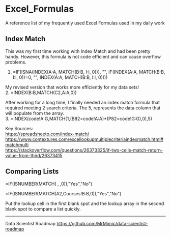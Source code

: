 # Excel_Formulas
A reference list of my frequently used Excel Formulas used in my daily work

## Index Match 
This was my first time working with Index Match and had been pretty handy.  However, this formula is not code efficient and can cause overflow problems.   
1. =IF(ISNA(INDEX(A:A, MATCH(B:B, I:I, 0))), "", IF(INDEX(A:A, MATCH(B:B, I:I, 0))=0, "", INDEX(A:A, MATCH(B:B, I:I, 0))))    

My revised version that works more efficiently for my data sets!    
2. =INDEX(B:B,MATCH(C2,A:A,0))   

After working for a long time, I finally needed an index match formula that required meeting 2 search criteria.  The 5, represents the data column that will populate from the array.   
3.    =INDEX(code!A:G,MATCH(1,(B82=code!A:A)*(P82=code!G:G),0),5)   


Key Sources:    
https://spreadsheeto.com/index-match/     
https://www.contextures.com/excellookupmultiplecriteriaindexmatch.html#matchmulti    
https://stackoverflow.com/questions/26373325/if-two-cells-match-return-value-from-third/26373415     

## Comparing Lists
=IF(ISNUMBER(MATCH(  ,  ,0)),"Yes","No")   

=IF(ISNUMBER(MATCH(A2,Courses!B:B,0)),"Yes","No")     

Put the lookup cell in the first blank spot and the lookup array in the second blank spot to compare a list quickly.

------------------   
Data Scientist Roadmap
https://github.com/MrMimic/data-scientist-roadmap
